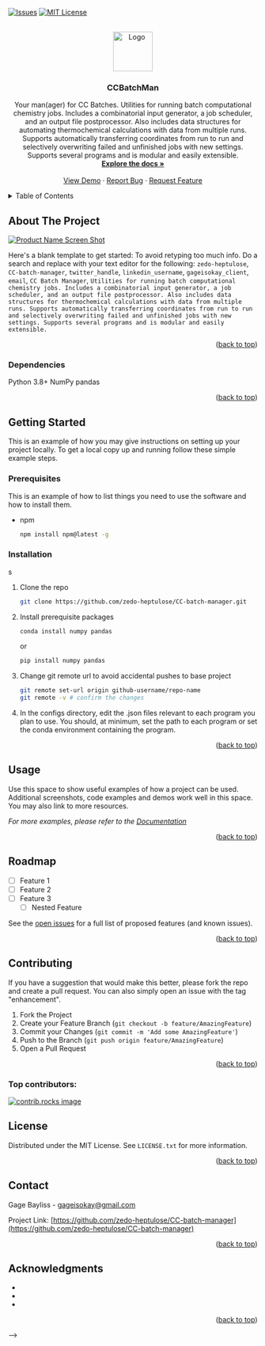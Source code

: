 <!-- Improved compatibility of back to top link: See: https://github.com/othneildrew/Best-README-Template/pull/73 -->
<a id="readme-top"></a>
<!--
*** Thanks for checking out the Best-README-Template. If you have a suggestion
*** that would make this better, please fork the repo and create a pull request
*** or simply open an issue with the tag "enhancement".
*** Don't forget to give the project a star!
*** Thanks again! Now go create something AMAZING! :D
-->



<!-- PROJECT SHIELDS -->
<!--
*** I'm using markdown "reference style" links for readability.
*** Reference links are enclosed in brackets [ ] instead of parentheses ( ).
*** See the bottom of this document for the declaration of the reference variables
*** for contributors-url, forks-url, etc. This is an optional, concise syntax you may use.
*** https://www.markdownguide.org/basic-syntax/#reference-style-links
-->
[![Issues][issues-shield]][issues-url]
[![MIT License][license-shield]][license-url]


<!-- PROJECT LOGO -->
<br />
<div align="center">
  <a href="https://github.com/zedo-heptulose/CC-batch-manager">
    <img src="images/logo.png" alt="Logo" width="80" height="80">
  </a>

<h3 align="center">CCBatchMan</h3>

  <p align="center">
    Your man(ager) for CC Batches. Utilities for running batch computational chemistry jobs. Includes a combinatorial input generator, a job scheduler, and an output file postprocessor. Also includes data structures for automating thermochemical calculations with data from multiple runs. Supports automatically transferring coordinates from run to run and selectively overwriting failed and unfinished jobs with new settings. Supports several programs and is modular and easily extensible.
    <br />
    <a href="https://github.com/zedo-heptulose/CC-batch-manager"><strong>Explore the docs »</strong></a>
    <br />
    <br />
    <a href="https://github.com/zedo-heptulose/CC-batch-manager">View Demo</a>
    ·
    <a href="https://github.com/zedo-heptulose/CC-batch-manager/issues/new?labels=bug&template=bug-report---.md">Report Bug</a>
    ·
    <a href="https://github.com/zedo-heptulose/CC-batch-manager/issues/new?labels=enhancement&template=feature-request---.md">Request Feature</a>
  </p>
</div>



<!-- TABLE OF CONTENTS -->
<details>
  <summary>Table of Contents</summary>
  <ol>
    <li>
      <a href="#about-the-project">About The Project</a>
      <ul>
        <li><a href="#built-with">Built With</a></li>
      </ul>
    </li>
    <li>
      <a href="#getting-started">Getting Started</a>
      <ul>
        <li><a href="#prerequisites">Prerequisites</a></li>
        <li><a href="#installation">Installation</a></li>
      </ul>
    </li>
    <li><a href="#usage">Usage</a></li>
    <li><a href="#roadmap">Roadmap</a></li>
    <li><a href="#contributing">Contributing</a></li>
    <li><a href="#license">License</a></li>
    <li><a href="#contact">Contact</a></li>
    <li><a href="#acknowledgments">Acknowledgments</a></li>
  </ol>
</details>



<!-- ABOUT THE PROJECT -->
## About The Project

[![Product Name Screen Shot][product-screenshot]](https://example.com)

Here's a blank template to get started: To avoid retyping too much info. Do a search and replace with your text editor for the following: `zedo-heptulose`, `CC-batch-manager`, `twitter_handle`, `linkedin_username`, `gageisokay_client`, `email`, `CC Batch Manager`, `Utilities for running batch computational chemistry jobs. Includes a combinatorial input generator, a job scheduler, and an output file postprocessor. Also includes data structures for thermochemical calculations with data from multiple runs. Supports automatically transferring coordinates from run to run and selectively overwriting failed and unfinished jobs with new settings. Supports several programs and is modular and easily extensible.`

<p align="right">(<a href="#readme-top">back to top</a>)</p>



### Dependencies

Python 3.8+
NumPy
pandas

<!--* [![Next][Next.js]][Next-url]
* [![React][React.js]][React-url]
* [![Vue][Vue.js]][Vue-url]
* [![Angular][Angular.io]][Angular-url]
* [![Svelte][Svelte.dev]][Svelte-url]
* [![Laravel][Laravel.com]][Laravel-url]
* [![Bootstrap][Bootstrap.com]][Bootstrap-url]
* [![JQuery][JQuery.com]][JQuery-url]
-->
<p align="right">(<a href="#readme-top">back to top</a>)</p>



<!-- GETTING STARTED -->
## Getting Started

This is an example of how you may give instructions on setting up your project locally.
To get a local copy up and running follow these simple example steps.

### Prerequisites

This is an example of how to list things you need to use the software and how to install them.
* npm
  ```sh
  npm install npm@latest -g
  ```
  
### Installation
s
1. Clone the repo
   ```sh
   git clone https://github.com/zedo-heptulose/CC-batch-manager.git
   ```
2. Install prerequisite packages
   ```sh
   conda install numpy pandas
   ```
   or
   ```sh
   pip install numpy pandas
   ```
3. Change git remote url to avoid accidental pushes to base project
   ```sh
   git remote set-url origin github-username/repo-name
   git remote -v # confirm the changes
   ```

4. In the configs directory, edit the .json files relevant to each program you plan to use.
   You should, at minimum, set the path to each program or set the conda environment containing the program.

   <!--will need to include some screenshots here-->

<p align="right">(<a href="#readme-top">back to top</a>)</p>



<!-- USAGE EXAMPLES -->
## Usage

Use this space to show useful examples of how a project can be used. Additional screenshots, code examples and demos work well in this space. You may also link to more resources.

_For more examples, please refer to the [Documentation](https://example.com)_

<p align="right">(<a href="#readme-top">back to top</a>)</p>



<!-- ROADMAP -->
## Roadmap

- [ ] Feature 1
- [ ] Feature 2
- [ ] Feature 3
    - [ ] Nested Feature

See the [open issues](https://github.com/zedo-heptulose/CC-batch-manager/issues) for a full list of proposed features (and known issues).

<p align="right">(<a href="#readme-top">back to top</a>)</p>



<!-- CONTRIBUTING -->
## Contributing

If you have a suggestion that would make this better, please fork the repo and create a pull request. You can also simply open an issue with the tag "enhancement".

1. Fork the Project
2. Create your Feature Branch (`git checkout -b feature/AmazingFeature`)
3. Commit your Changes (`git commit -m 'Add some AmazingFeature'`)
4. Push to the Branch (`git push origin feature/AmazingFeature`)
5. Open a Pull Request

<p align="right">(<a href="#readme-top">back to top</a>)</p>

### Top contributors:

<a href="https://github.com/zedo-heptulose/CC-batch-manager/graphs/contributors">
  <img src="https://contrib.rocks/image?repo=zedo-heptulose/CC-batch-manager" alt="contrib.rocks image" />
</a>



<!-- LICENSE -->
## License

Distributed under the MIT License. See `LICENSE.txt` for more information.

<p align="right">(<a href="#readme-top">back to top</a>)</p>



<!-- CONTACT -->
## Contact

Gage Bayliss - gageisokay@gmail.com

Project Link: [https://github.com/zedo-heptulose/CC-batch-manager](https://github.com/zedo-heptulose/CC-batch-manager)

<p align="right">(<a href="#readme-top">back to top</a>)</p>


<!--
<!-- ACKNOWLEDGMENTS -->
## Acknowledgments

* []()
* []()
* []()

<p align="right">(<a href="#readme-top">back to top</a>)</p>
-->


<!-- MARKDOWN LINKS & IMAGES -->
<!-- https://www.markdownguide.org/basic-syntax/#reference-style-links -->
[contributors-shield]: https://img.shields.io/github/contributors/zedo-heptulose/CC-batch-manager.svg?style=for-the-badge
[contributors-url]: https://github.com/zedo-heptulose/CC-batch-manager/graphs/contributors
[forks-shield]: https://img.shields.io/github/forks/zedo-heptulose/CC-batch-manager.svg?style=for-the-badge
[forks-url]: https://github.com/zedo-heptulose/CC-batch-manager/network/members
[stars-shield]: https://img.shields.io/github/stars/zedo-heptulose/CC-batch-manager.svg?style=for-the-badge
[stars-url]: https://github.com/zedo-heptulose/CC-batch-manager/stargazers
[issues-shield]: https://img.shields.io/github/issues/zedo-heptulose/CC-batch-manager.svg?style=for-the-badge
[issues-url]: https://github.com/zedo-heptulose/CC-batch-manager/issues
[license-shield]: https://img.shields.io/github/license/zedo-heptulose/CC-batch-manager.svg?style=for-the-badge
[license-url]: https://github.com/zedo-heptulose/CC-batch-manager/blob/master/LICENSE.txt
[linkedin-shield]: https://img.shields.io/badge/-LinkedIn-black.svg?style=for-the-badge&logo=linkedin&colorB=555
[linkedin-url]: https://linkedin.com/in/linkedin_username
[product-screenshot]: images/screenshot.png
[Next.js]: https://img.shields.io/badge/next.js-000000?style=for-the-badge&logo=nextdotjs&logoColor=white
[Next-url]: https://nextjs.org/
[React.js]: https://img.shields.io/badge/React-20232A?style=for-the-badge&logo=react&logoColor=61DAFB
[React-url]: https://reactjs.org/
[Vue.js]: https://img.shields.io/badge/Vue.js-35495E?style=for-the-badge&logo=vuedotjs&logoColor=4FC08D
[Vue-url]: https://vuejs.org/
[Angular.io]: https://img.shields.io/badge/Angular-DD0031?style=for-the-badge&logo=angular&logoColor=white
[Angular-url]: https://angular.io/
[Svelte.dev]: https://img.shields.io/badge/Svelte-4A4A55?style=for-the-badge&logo=svelte&logoColor=FF3E00
[Svelte-url]: https://svelte.dev/
[Laravel.com]: https://img.shields.io/badge/Laravel-FF2D20?style=for-the-badge&logo=laravel&logoColor=white
[Laravel-url]: https://laravel.com
[Bootstrap.com]: https://img.shields.io/badge/Bootstrap-563D7C?style=for-the-badge&logo=bootstrap&logoColor=white
[Bootstrap-url]: https://getbootstrap.com
[JQuery.com]: https://img.shields.io/badge/jQuery-0769AD?style=for-the-badge&logo=jquery&logoColor=white
[JQuery-url]: https://jquery.com 
